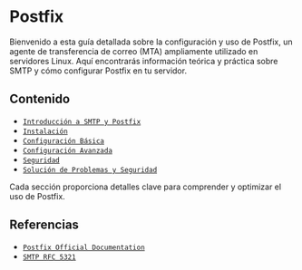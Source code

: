 # Postfix

Bienvenido a esta guía detallada sobre la configuración y uso de Postfix, un agente de transferencia de correo (MTA) ampliamente utilizado en servidores Linux. Aquí encontrarás información teórica y práctica sobre SMTP y cómo configurar Postfix en tu servidor.

## Contenido

- [`Introducción a SMTP y Postfix`](smtp_postfix_guide.md)
- [`Instalación`](installation.md)
- [`Configuración Básica`](basic_configuration.md)
- [`Configuración Avanzada`](advanced_configuration.md)
- [`Seguridad`](security.md)
- [`Solución de Problemas y Seguridad`](troubleshooting_security.md)

Cada sección proporciona detalles clave para comprender y optimizar el uso de Postfix.

## Referencias
- [`Postfix Official Documentation`](http://www.postfix.org/)
- [`SMTP RFC 5321`](https://datatracker.ietf.org/doc/html/rfc5321)
